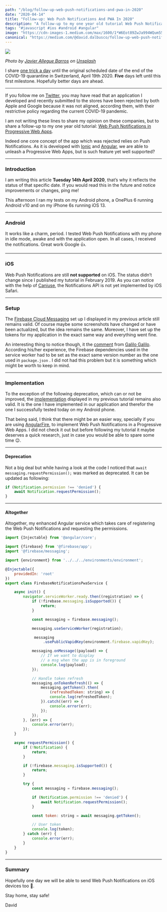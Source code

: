 ```yaml
---
path: "/blog/follow-up-web-push-notifications-and-pwa-in-2020"
date: "2020-04-14"
title: "Follow-up: Web Push Notifications And PWA In 2020"
description: "A follow-up to my one year old tutorial Web Push Notifications In Progressive Web Apps with Ionic And Angular"
tags: "#javascript #ios #android #angular"
image: "https://cdn-images-1.medium.com/max/1600/1*W6Eot89ZwJa994WQum55Sg.png"
canonical: "https://medium.com/@david.dalbusco/follow-up-web-push-notifications-and-pwa-in-2020-54d27fbc829a"
---
```


![](https://cdn-images-1.medium.com/max/1600/1*W6Eot89ZwJa994WQum55Sg.png)

*Photo by [Javier Allegue Barros](https://unsplash.com/@soymeraki?utm_source=unsplash&utm_medium=referral&utm_content=creditCopyText) on [Unsplash](https://unsplash.com/?utm_source=unsplash&utm_medium=referral&utm_content=creditCopyText)*

I share [one trick a day](https://medium.com/@david.dalbusco/one-trick-a-day-d-34-469a0336a07e) until the original scheduled date of the end of the COVID-19 quarantine in Switzerland, April 19th 2020. **Five** days left until this first milestone. Hopefully better days are ahead.

*****

If you follow me on [Twitter](https://twitter.com/daviddalbusco), you may have read that an application I developed and recently submitted to the stores have been rejected by both Apple and Google because it was not aligned, according them, with their restrictive policy regarding the current COVID-19 pandemic.

I am not writing these lines to share my opinion on these companies, but to share a follow-up to my one year old tutorial: [Web Push Notifications in Progressive Web Apps](https://medium.com/@david.dalbusco/add-web-push-notifications-to-your-ionic-pwa-358f6ec53c6f).

Indeed one core concept of the app which was rejected relies on Push Notifications. As it is developed with [Ionic](https://ionicframework.com) and [Angular](https://angular.io), we are able to unleash a Progressive Web Apps, but is such feature yet well supported?

*****

### Introduction

I am writing this article **Tuesday 14th April 2020**, that’s why it reflects the status of that specific date. If you would read this in the future and notice improvements or changes, ping me!

This afternoon I ran my tests on my Android phone, a OnePlus 6 running Android v10 and on my iPhone 6s running iOS 13.

*****

### Android

It works like a charm, period. I tested Web Push Notifications with my phone in idle mode, awake and with the application open. In all cases, I received the notifications. Great work Google 👍.

*****

### iOS

Web Push Notifications are still **not supported** on iOS. The status didn’t change since I published my tutorial in February 2019. As you can notice with the help of [Caniuse](https://caniuse.com/#search=notification), the Notifications API is not yet implemented by iOS Safari.

*****

### Setup

The [Firebase Cloud Messaging](https://firebase.google.com/docs/cloud-messaging) set up I displayed in my previous article still remains valid. Of course maybe some screenshots have changed or have been actualized, but the idea remains the same. Moreover, I have set up the tokens for my application in the exact same way and everything went fine.

An interesting thing to notice though, it the [comment](https://medium.com/@galilo7g/good-tutorial-just-mention-the-need-to-specify-the-firebase-version-in-the-service-worker-that-e90d3d8a2231) from [Galilo Galilo](https://medium.com/@galilo7g). According his/her experience, the Firebase dependencies used in the service worker had to be set as the exact same version number as the one used in `package.json` . I did not had this problem but it is something which might be worth to keep in mind.

*****

### Implementation

To the exception of the following deprecation, which can or not be improved, the [implementation](https://medium.com/@david.dalbusco/deeplinking-in-ionic-apps-with-branch-io-ba1a1c4ed227) displayed in my previous tutorial remains also valid. It is the one I have implemented in our application and therefor the one I successfully tested today on my Android phone.

That being said, I think that there might be an easier way, specially if you are using [AngularFire](https://github.com/angular/angularfire), to implement Web Push Notifications in a Progressive Web Apps. I did not check it out but before following my tutorial it maybe deserves a quick research, just in case you would be able to spare some time 😉.

*****

#### Deprecation

Not a big deal but while having a look at the code I noticed that `await messaging.requestPermission();` was marked as deprecated. It can be updated as following:

```javascript
if (Notification.permission !== 'denied') {
    await Notification.requestPermission();
}
```

*****

#### Altogether

Altogether, my enhanced Angular service which takes care of registering the Web Push Notifications and requesting the permissions.

```javascript
import {Injectable} from '@angular/core';

import {firebase} from '@firebase/app';
import '@firebase/messaging';

import {environment} from '../../../environments/environment';

@Injectable({
    providedIn: 'root'
})
export class FirebaseNotificationsPwaService {

    async init() {
        navigator.serviceWorker.ready.then((registration) => {
            if (!firebase.messaging.isSupported()) {
                return;
            }

            const messaging = firebase.messaging();

            messaging.useServiceWorker(registration);

             messaging
                 .usePublicVapidKey(environment.firebase.vapidKey);

            messaging.onMessage((payload) => {
                // If we want to display 
                // a msg when the app is in foreground
                console.log(payload);
            });

            // Handle token refresh
            messaging.onTokenRefresh(() => {
                messaging.getToken().then(
                    (refreshedToken: string) => {
                    console.log(refreshedToken);
                }).catch((err) => {
                    console.error(err);
                });
            });
        }, (err) => {
            console.error(err);
        });
    }

    async requestPermission() {
        if (!Notification) {
            return;
        }

        if (!firebase.messaging.isSupported()) {
            return;
        }

        try {
            const messaging = firebase.messaging();

            if (Notification.permission !== 'denied') {
                await Notification.requestPermission();
            }

            const token: string = await messaging.getToken();

            // User token
            console.log(token);
        } catch (err) {
            console.error(err);
        }
    }
}
```

*****

### Summary

Hopefully one day we will be able to send Web Push Notifications on iOS devices too 🤞.

Stay home, stay safe!

David

